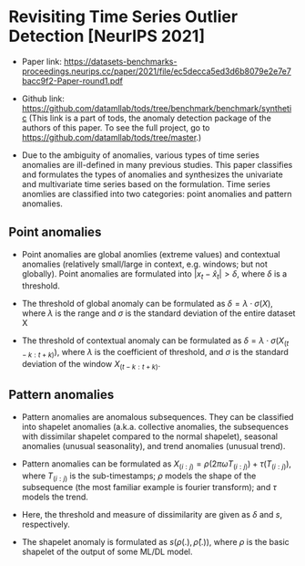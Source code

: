 # Revisiting Time Series Outlier Detection [NeurIPS 2021]
- Paper link: https://datasets-benchmarks-proceedings.neurips.cc/paper/2021/file/ec5decca5ed3d6b8079e2e7e7bacc9f2-Paper-round1.pdf

- Github link: https://github.com/datamllab/tods/tree/benchmark/benchmark/synthetic (This link is a part of tods, the anomaly detection package of the authors of this paper. To see the full project, go to https://github.com/datamllab/tods/tree/master.)

- Due to the ambiguity of anomalies, various types of time series anomalies are ill-defined in many previous studies. This paper classifies and formulates the types of anomalies and synthesizes the univariate and multivariate time series based on the formulation. Time series anomlies are classified into two categories: point anomalies and pattern anomalies.

## Point anomalies
- Point anomalies are global anomlies (extreme values) and contextual anomalies (relatively small/large in context, e.g. windows; but not globally). Point anomalies are formulated into $|x_{t} - \hat{x}_{t}| > \delta$, where $\delta$ is a threshold. 

- The threshold of global anomaly can be formulated as $\delta = \lambda \cdot \sigma(X)$, where $\lambda$ is the range and $\sigma$ is the standard deviation of the entire dataset X

- The threshold of contextual anomaly can be formulated as $\delta = \lambda \cdot \sigma(X_(t-k: t+k))$, where $\lambda$ is the coefficient of threshold, and $\sigma$ is the standard deviation of the window $X_{(t-k: t+k)}$.


## Pattern anomalies
- Pattern anomalies are anomalous subsequences. They can be classified into shapelet anomalies (a.k.a. collective anomalies, the subsequences with dissimilar shapelet compared to the normal shapelet), seasonal anomalies (unusual seasonality), and trend anomalies (unusual trend).

- Pattern anomalies can be formulated as $X_{(i: j)} = \rho(2\pi\omega T_{(i: j)}) + \tau(T_{(i: j)})$, where $T_{(i: j)}$ is the sub-timestamps; $\rho$ models the shape of the subsequence (the most familiar example is fourier transform); and $\tau$ models the trend.

- Here, the threshold and measure of dissimilarity are given as $\delta$ and $s$, respectively.

- The shapelet anomaly is formulated as $s\left(\rho(.), \hat{\rho}(.)\right)$, where $\rho$ is the basic shapelet of the output of some ML/DL model.
